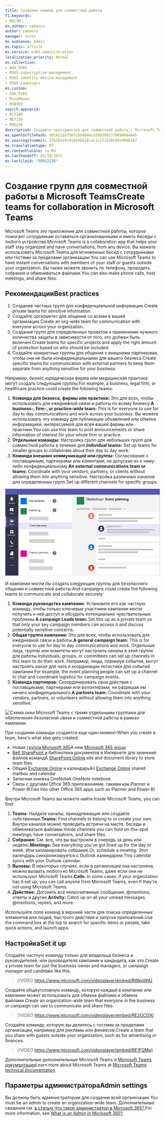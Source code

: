 ```yaml
---
title: Создание команд для совместной работы
f1.keywords:
- NOCSH
ms.author: samanro
author: samanro
manager: scotv
ms.audience: Admin
ms.topic: article
ms.service: o365-administration
localization_priority: Normal
ms.collection:
- Adm_O365
- M365-subscription-management
- M365-identity-device-management
- M365-Campaigns
ms.custom:
- Adm_O365
- MiniMaven
- MSB365
search.appverid:
- BCS160
- MET150
- MOE150
description: Создайте пространство для совместной работы с Microsoft Teams.
ms.openlocfilehash: ddce111b758fcbd4840ca3493601779690684eeb
ms.sourcegitcommit: 27b2b2e5c41934b918cac2c171556c45e36661bf
ms.translationtype: MT
ms.contentlocale: ru-RU
ms.lasthandoff: 03/19/2021
ms.locfileid: "50912226"
---
```

# <a name="create-teams-for-collaboration-in-microsoft-teams"></a><span data-ttu-id="31dc7-103">Создание групп для совместной работы в Microsoft Teams</span><span class="sxs-lookup"><span data-stu-id="31dc7-103">Create teams for collaboration in Microsoft Teams</span></span>

<span data-ttu-id="31dc7-104">Microsoft Teams это приложение для совместной работы, которое помогает сотрудникам оставаться организованными и иметь беседы с любого устройства.</span><span class="sxs-lookup"><span data-stu-id="31dc7-104">Microsoft Teams is a collaboration app that helps your staff stay organized and have conversations, from any device.</span></span> <span data-ttu-id="31dc7-105">Вы можете использовать Microsoft Teams для мгновенных бесед с сотрудниками или гостями за пределами организации.</span><span class="sxs-lookup"><span data-stu-id="31dc7-105">You can use Microsoft Teams to have instant conversations with members of your staff or guests outside your organization.</span></span> <span data-ttu-id="31dc7-106">Вы также можете звонить по телефону, проводить собрания и обмениваться файлами.</span><span class="sxs-lookup"><span data-stu-id="31dc7-106">You can also make phone calls, host meetings, and share files.</span></span>

## <a name="best-practices"></a><span data-ttu-id="31dc7-107">Рекомендации</span><span class="sxs-lookup"><span data-stu-id="31dc7-107">Best practices</span></span>

1. <span data-ttu-id="31dc7-108">Создание частных групп для конфиденциальной информации.</span><span class="sxs-lookup"><span data-stu-id="31dc7-108">Create private teams for sensitive information.</span></span>
1. <span data-ttu-id="31dc7-109">Создайте оргкомитет для общения со всеми в вашей организации.</span><span class="sxs-lookup"><span data-stu-id="31dc7-109">Create an org-wide team for communication with everyone across your organization.</span></span>
1. <span data-ttu-id="31dc7-110">Создание групп для определенных проектов и применение нужного количества защиты в зависимости от того, кто должен быть включен.</span><span class="sxs-lookup"><span data-stu-id="31dc7-110">Create teams for specific projects and apply the right amount of protection based on who should be included.</span></span>
1. <span data-ttu-id="31dc7-111">Создайте конкретные группы для общения с внешними партнерами, чтобы они не были конфиденциальными для вашего бизнеса.</span><span class="sxs-lookup"><span data-stu-id="31dc7-111">Create specific teams for communication with external partners to keep them separate from anything sensitive for your business.</span></span>

<span data-ttu-id="31dc7-112">Например, бизнес,юридическая фирма или медицинская практика могут создать следующие группы:</span><span class="sxs-lookup"><span data-stu-id="31dc7-112">For example, a business, legal firm, or healthcare practice could create the following teams:</span></span>

1. <span data-ttu-id="31dc7-113">**Команда для бизнеса, фирмы или практики:** Это для всех, чтобы использовать для ежедневной связи и работы по всему бизнесу.</span><span class="sxs-lookup"><span data-stu-id="31dc7-113">**A business-, firm-, or practice-wide team:** This is for everyone to use for day to day communications and work across your business.</span></span> <span data-ttu-id="31dc7-114">Вы можете использовать эту команду для публикации объявлений или обмена информацией, интересуемой для всей вашей фирмы или практики.</span><span class="sxs-lookup"><span data-stu-id="31dc7-114">You can use this team to post announcements or share information of interest for your whole firm or practice.</span></span>
1. <span data-ttu-id="31dc7-115">**Отдельные команды:** Настройка групп для небольших групп для совместной работы в течение дня.</span><span class="sxs-lookup"><span data-stu-id="31dc7-115">**Individual teams:** Set up teams for smaller groups to collaborate about their day to day work.</span></span>
1. <span data-ttu-id="31dc7-116">**Команда внешних коммуникаций или группы:** Согласование с поставщиками, партнерами или клиентами, не допуская их к чему-либо конфиденциальному.</span><span class="sxs-lookup"><span data-stu-id="31dc7-116">**An external communications team or teams:** Coordinate with your vendors, partners, or clients without allowing them into anything sensitive.</span></span> <span data-ttu-id="31dc7-117">Настройка различных каналов для определенных групп.</span><span class="sxs-lookup"><span data-stu-id="31dc7-117">Set up different channels for specific groups.</span></span>

![Схема окна Microsoft Teams с тремя отдельными группами для обеспечения безопасной связи и совместной работы в бизнесе](../media/m365-democracy-teams-business-collab.png)

<span data-ttu-id="31dc7-119">И кампании могли бы создать следующие группы для безопасного общения и совместной работы:</span><span class="sxs-lookup"><span data-stu-id="31dc7-119">And campaigns could create the following teams to communicate and collaborate securely:</span></span>

1. <span data-ttu-id="31dc7-120">**Команда руководства кампании:** Установите его как частную команду, чтобы только ключевые участники кампании могли получить к ней доступ и обсудить потенциально чувствительные проблемы.</span><span class="sxs-lookup"><span data-stu-id="31dc7-120">**A campaign Leads team:** Set this up as a private team so that only your key campaign members can access it and discuss potentially sensitive concerns.</span></span>
2. <span data-ttu-id="31dc7-121">**Общая группа кампании:** Это для всех, чтобы использовать для ежедневной связи и работы.</span><span class="sxs-lookup"><span data-stu-id="31dc7-121">**A general campaign team:** This is for everyone to use for day to day communications and work.</span></span> <span data-ttu-id="31dc7-122">Отдельные лица, группы или комитеты могут настроить каналы в этой группе для работы.</span><span class="sxs-lookup"><span data-stu-id="31dc7-122">Individuals, groups, or committees can set up channels in this team to do their work.</span></span> <span data-ttu-id="31dc7-123">Например, люди, планируя события, могут настроить канал для чата и координации логистики для событий кампании.</span><span class="sxs-lookup"><span data-stu-id="31dc7-123">For example, the event planning people can set up a channel to chat and coordinate logistics for campaign events.</span></span>
3. <span data-ttu-id="31dc7-124">**Команда партнеров:** Скоординировать свои действия с поставщиками, партнерами или волонтерами, не разрешая им ничего конфиденциального.</span><span class="sxs-lookup"><span data-stu-id="31dc7-124">**A partners team:** Coordinate with your vendors, partners, or volunteers without allowing them into anything sensitive.</span></span>

![Схема окна Microsoft Teams с тремя отдельными группами для обеспечения безопасной связи и совместной работы в рамках кампании](../media/m365-democracy-teams-collab.png)

<span data-ttu-id="31dc7-126">При создании команды создается еще один момент:</span><span class="sxs-lookup"><span data-stu-id="31dc7-126">When you create a team, here's what else gets created:</span></span>

- <span data-ttu-id="31dc7-127">Новая [группа Microsoft 365](/MicrosoftTeams/office-365-groups)</span><span class="sxs-lookup"><span data-stu-id="31dc7-127">A new [Microsoft 365 group](/MicrosoftTeams/office-365-groups)</span></span>
- <span data-ttu-id="31dc7-128">[Веб SharePoint и](/MicrosoftTeams/sharepoint-onedrive-interact) библиотека документов в Интернете для хранения файлов команд</span><span class="sxs-lookup"><span data-stu-id="31dc7-128">A [SharePoint Online](/MicrosoftTeams/sharepoint-onedrive-interact) site and document library to store team files</span></span>
- <span data-ttu-id="31dc7-129">Общий [Exchange Online](/MicrosoftTeams/exchange-teams-interact) и календарь</span><span class="sxs-lookup"><span data-stu-id="31dc7-129">An [Exchange Online](/MicrosoftTeams/exchange-teams-interact) shared mailbox and calendar</span></span>
- <span data-ttu-id="31dc7-130">Записная книжка OneNote</span><span class="sxs-lookup"><span data-stu-id="31dc7-130">A OneNote notebook</span></span>
- <span data-ttu-id="31dc7-131">Связь с другими Office 365 приложениями, такими как Planner и Power BI</span><span class="sxs-lookup"><span data-stu-id="31dc7-131">Ties into other Office 365 apps such as Planner and Power BI</span></span>

<span data-ttu-id="31dc7-132">Внутри Microsoft Teams вы можете найти:</span><span class="sxs-lookup"><span data-stu-id="31dc7-132">Inside Microsoft Teams, you can find:</span></span>

1. <span data-ttu-id="31dc7-133">**Teams:** Найдите каналы, принадлежащие или создайте собственные.</span><span class="sxs-lookup"><span data-stu-id="31dc7-133">**Teams:** Find channels to belong to or create your own.</span></span> <span data-ttu-id="31dc7-134">Внутри каналов можно проводить встречи на месте, беседы и обмениваться файлами.</span><span class="sxs-lookup"><span data-stu-id="31dc7-134">Inside channels you can hold on-the-spot meetings, have conversations, and share files.</span></span>
2. <span data-ttu-id="31dc7-135">**Собрания:** См. все, что вы выстроили в очередь за день или неделю.</span><span class="sxs-lookup"><span data-stu-id="31dc7-135">**Meetings:** See everything you've got lined up for the day or week.</span></span> <span data-ttu-id="31dc7-136">Или запланировать собрание.</span><span class="sxs-lookup"><span data-stu-id="31dc7-136">Or, schedule a meeting.</span></span> <span data-ttu-id="31dc7-137">Этот календарь синхронизируется с Outlook календарем.</span><span class="sxs-lookup"><span data-stu-id="31dc7-137">This calendar syncs with your Outlook calendar.</span></span>
3. <span data-ttu-id="31dc7-138">**Вызовы:** В некоторых случаях, если в организации она настроена, можно вызвать любого из Microsoft Teams, даже если они не используют Microsoft Teams.</span><span class="sxs-lookup"><span data-stu-id="31dc7-138">**Calls:** In some cases, if your organization has it set up, you can call anyone from Microsoft Teams, even if they're not using Microsoft Teams.</span></span>
4. <span data-ttu-id="31dc7-139">**Действие:** Догонять все непрочитанные сообщения, @mentions, ответы и другие.</span><span class="sxs-lookup"><span data-stu-id="31dc7-139">**Activity:** Catch up on all your unread messages, @mentions, replies, and more.</span></span>

<span data-ttu-id="31dc7-140">Используйте поле команд в верхней части для поиска определенных элементов или людей, быстрого действия и запуска приложений.</span><span class="sxs-lookup"><span data-stu-id="31dc7-140">Use the command box at the top to search for specific items or people, take quick actions, and launch apps.</span></span>

## <a name="set-it-up"></a><span data-ttu-id="31dc7-141">Настройка</span><span class="sxs-lookup"><span data-stu-id="31dc7-141">Set it up</span></span>

<span data-ttu-id="31dc7-142">Создайте частную команду только для владельца бизнеса и руководителей, или руководителя кампании и кандидата, как это.</span><span class="sxs-lookup"><span data-stu-id="31dc7-142">Create a private team for just the business owner and managers, or campaign manager and candidate like this.</span></span>

> [!VIDEO https://www.microsoft.com/videoplayer/embed/RWeqWA]

<span data-ttu-id="31dc7-143">Создайте общеуголовную команду, которую каждый в компании или кампании может использовать для обмена файлами и обмена файлами.</span><span class="sxs-lookup"><span data-stu-id="31dc7-143">Create an organization-wide team that everyone in the business or campaign can use to communicate and share files.</span></span>

> [!VIDEO https://www.microsoft.com/videoplayer/embed/RE2GCG9]

<span data-ttu-id="31dc7-144">Создайте команду, которую вы делитесь с гостями за пределами организации, например для рекламы или финансов.</span><span class="sxs-lookup"><span data-stu-id="31dc7-144">Create a team that you share with guests outside your organization, such as for advertising or finances.</span></span>

> [!VIDEO https://www.microsoft.com/videoplayer/embed/RE1FQMp]

<span data-ttu-id="31dc7-145">Дополнительные дополнительные Microsoft Teams в [Microsoft Teams документации](/microsoftteams/microsoft-teams)</span><span class="sxs-lookup"><span data-stu-id="31dc7-145">Learn more about Microsoft Teams at [Microsoft Teams technical documentation](/microsoftteams/microsoft-teams)</span></span>

## <a name="admin-settings"></a><span data-ttu-id="31dc7-146">Параметры администратора</span><span class="sxs-lookup"><span data-stu-id="31dc7-146">Admin settings</span></span>

<span data-ttu-id="31dc7-147">Вы должны быть администратором для создания всей организации.</span><span class="sxs-lookup"><span data-stu-id="31dc7-147">You must be an admin to create an organization-wide team.</span></span> <span data-ttu-id="31dc7-148">Дополнительные сведения см. [в статью Что такое администратор в Microsoft 365?.](https://support.office.com/article/what-is-an-admin-e123627e-4892-4461-b9aa-1b6d57a5cfa4?ui=en-US&rs=en-US&ad=US)</span><span class="sxs-lookup"><span data-stu-id="31dc7-148">For more information, see [What is an Admin in Microsoft 365?](https://support.office.com/article/what-is-an-admin-e123627e-4892-4461-b9aa-1b6d57a5cfa4?ui=en-US&rs=en-US&ad=US).</span></span>